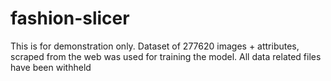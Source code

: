 # fashion-slicer

This is for demonstration only. Dataset of 277620 images + attributes, scraped from the web was used for training the model. All data related files have been withheld
